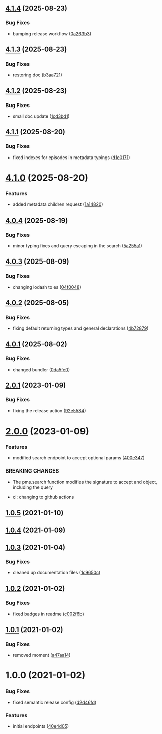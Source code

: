 ## [4.1.4](https://github.com/nass600/plex-sdk/compare/v4.1.3...v4.1.4) (2025-08-23)


### Bug Fixes

* bumping release workflow ([0a263b3](https://github.com/nass600/plex-sdk/commit/0a263b30958ffb35192b434afdf516207ae98a85))

## [4.1.3](https://github.com/nass600/plex-sdk/compare/v4.1.2...v4.1.3) (2025-08-23)


### Bug Fixes

* restoring doc ([b3aa721](https://github.com/nass600/plex-sdk/commit/b3aa721f049ed8dec794c1288a9a7062eeb046a6))

## [4.1.2](https://github.com/nass600/plex-sdk/compare/v4.1.1...v4.1.2) (2025-08-23)


### Bug Fixes

* small doc update ([1cd3bd1](https://github.com/nass600/plex-sdk/commit/1cd3bd14242fe164123bd59875c38da89cf5fa96))

## [4.1.1](https://github.com/nass600/plex-sdk/compare/v4.1.0...v4.1.1) (2025-08-20)


### Bug Fixes

* fixed indexes for episodes in metadata typings ([d1e0171](https://github.com/nass600/plex-sdk/commit/d1e01717cb833fd40979c7e934741f42bb3fabbb))

# [4.1.0](https://github.com/nass600/plex-sdk/compare/v4.0.4...v4.1.0) (2025-08-20)


### Features

* added metadata children request ([1a14820](https://github.com/nass600/plex-sdk/commit/1a14820e036de68fe2839a1ab3d29568d2bf1188))

## [4.0.4](https://github.com/nass600/plex-sdk/compare/v4.0.3...v4.0.4) (2025-08-19)


### Bug Fixes

* minor typing fixes and query escaping in the search ([5a255a1](https://github.com/nass600/plex-sdk/commit/5a255a1eaa79d545a6d2c28f087f6472aa4a5dc8))

## [4.0.3](https://github.com/nass600/plex-sdk/compare/v4.0.2...v4.0.3) (2025-08-09)


### Bug Fixes

* changing lodash to es ([04f0048](https://github.com/nass600/plex-sdk/commit/04f00484431a9cbce3a6e0b257c2d2e49a5482eb))

## [4.0.2](https://github.com/nass600/plex-sdk/compare/v4.0.1...v4.0.2) (2025-08-05)


### Bug Fixes

* fixing default returning types and general declarations ([4b72879](https://github.com/nass600/plex-sdk/commit/4b72879d4e9031aa738776c33a8daba31b419bb0))

## [4.0.1](https://github.com/nass600/plex-sdk/compare/v4.0.0...v4.0.1) (2025-08-02)


### Bug Fixes

* changed bundler ([0da5fe0](https://github.com/nass600/plex-sdk/commit/0da5fe09feaa4fc56008440bc92b628cc838ce73))

## [2.0.1](https://github.com/nass600/plex-sdk/compare/2.0.0...2.0.1) (2023-01-09)

### Bug Fixes

- fixing the release action ([92e5584](https://github.com/nass600/plex-sdk/commit/92e5584e670d1a44aff62f1e3caefa5af9a3c29f))

# [2.0.0](https://github.com/nass600/plex-sdk/compare/1.0.5...2.0.0) (2023-01-09)

### Features

- modified search endpoint to accept optional params ([400e347](https://github.com/nass600/plex-sdk/commit/400e347008c45fc3df77ff624d4f1d9972d4a477))

### BREAKING CHANGES

- The pms.search function modifies the signature to accept and object, including the
  query

- ci: changing to github actions

## [1.0.5](https://github.com/nass600/plex-sdk/compare/1.0.4...1.0.5) (2021-01-10)

## [1.0.4](https://github.com/nass600/plex-sdk/compare/1.0.3...1.0.4) (2021-01-09)

## [1.0.3](https://github.com/nass600/plex-sdk/compare/1.0.2...1.0.3) (2021-01-04)

### Bug Fixes

- cleaned up documentation files ([1c9650c](https://github.com/nass600/plex-sdk/commit/1c9650cabf2b46e934b73b5758fa4c9915c7eda1))

## [1.0.2](https://github.com/nass600/plex-sdk/compare/1.0.1...1.0.2) (2021-01-02)

### Bug Fixes

- fixed badges in readme ([c002f6b](https://github.com/nass600/plex-sdk/commit/c002f6b0455762ac5a0ecdffe845a259697ea545))

## [1.0.1](https://github.com/nass600/plex-sdk/compare/1.0.0...1.0.1) (2021-01-02)

### Bug Fixes

- removed moment ([a47aa14](https://github.com/nass600/plex-sdk/commit/a47aa142a946dc812b2ec30d118f16651854c3f2))

# 1.0.0 (2021-01-02)

### Bug Fixes

- fixed semantic release config ([d2d46fd](https://github.com/nass600/plex-sdk/commit/d2d46fd25cbd55f7820c51bd3485a6ebd3524922))

### Features

- initial endpoints ([40e4d05](https://github.com/nass600/plex-sdk/commit/40e4d0520bde0aee6309379f958e99ee5f28a105))
